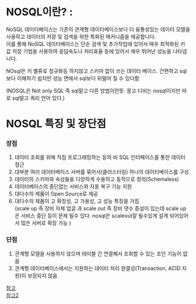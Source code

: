 # NOSQL이란? :  
NoSQL 데이터베이스는 기존의 관계형 데이터베이스보다 더 융통성있는 데이터 모델을 사용하고 데이터의 저장 및 검색을 위한 특화된 메커니즘을 제공합니다.  
이를 통해 NoSQL 데이터베이스는 단순 검색 및 추가작업에 있어서 매우 최적화된 키 값 저장 기법을 사용하여 응답속도나 처리효율 등에 있어서 매우 뛰어난 성능을 나타냅니다.      

NOsql은 키 벨류로 정규화등 하지않고 스키마 없이 쓰는 데이터 베이스. 간편하고 sql보다 이해하기 쉽지만 성능 면에서 sql보다 뒤떨어 질 수 있다함    

(NOSQL은 Not only SQL 즉 sql말고 다른 방법이란뜻. 몽고 디비는 nosql이지만 따로 sql말고 쿼리 언어 있다.)    



   
# NOSQL 특징 및 장단점    

### **장점**  

1. 데이터 조회를 위해 직접 프로그래밍하는 등의 비 SQL 인터페이스를 통한 데이터 접근    
2. 대부분 여러 데이터베이스 서버를 묶어서(클러스터링) 하나의 데이터베이스를 구성    
3. 데이터의 스키마와 속성들을 다양하게 수용하고 동적으로 정의(Schemaless)    
4. 데이터베이스의 중단없는 서비스와 자동 복구 기능 지원  
5. 대다수의 제품이 Open Source로 제공  
6. 대다수의 제품이 고 확장성, 고 가용성, 고 성능 특징을 가짐   
  (scale up 즉 장비 자체 업글 과 scale out 즉 장비 댓수 증설이 있는데 scale up 은 서비스 중단 등이 문제 될수 있다. nosql은 scaleout잘 될수있게 설계 되어있어서 많은 서버로 확장 가능 )     


### **단점**  
1. 관계형 모델을 사용하지 않으며 테이블 간 연결해서 조회할 수 있는 조인 기능이 없음  
2. 관계형 데이터베이스에서는 지원하는 데이터 처리 완결성(Transaction, ACID 지원)이 보장되지 않음  



[참고](http://jwprogramming.tistory.com/70)  
[참고2](http://lazybrain.ikspres.com/nosql1/)    

